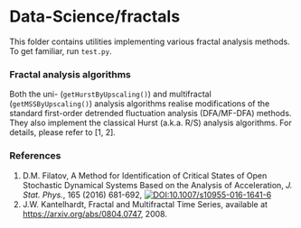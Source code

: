 # Data-Science/fractals
This folder contains utilities implementing various fractal analysis methods. To get familiar, run `test.py`.

### Fractal analysis algorithms
Both the uni- (`getHurstByUpscaling()`) and multifractal (`getMSSByUpscaling()`) analysis algorithms realise modifications of the standard first-order detrended fluctuation analysis (DFA/MF-DFA) methods. They also implement the classical Hurst (a.k.a. R/S) analysis algorithms. For details, please refer to [1, 2].

### References
1. D.M. Filatov, A Method for Identification of Critical States of Open Stochastic Dynamical Systems Based on the Analysis of Acceleration, *J. Stat. Phys.*, 165 (2016) 681-692, <a href="https://doi.org/10.1007/s10955-016-1641-6" rel="nofollow"><img alt="DOI:10.1007/s10955-016-1641-6" data-canonical-src="https://zenodo.org/badge/DOI/10.1007/s10955-016-1641-6.svg" style="max-width:100%;"></a>
2. J.W. Kantelhardt, Fractal and Multifractal Time Series, available at https://arxiv.org/abs/0804.0747, 2008.
